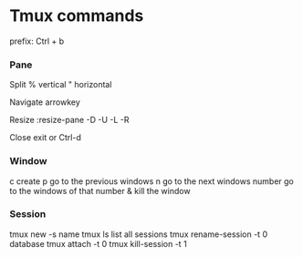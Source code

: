 # Tmux commands
prefix: Ctrl + b

### Pane 
Split
    % vertical
    " horizontal

Navigate
    arrowkey

Resize
    :resize-pane -D -U -L -R

Close 
    exit or Ctrl-d

### Window
  c create
  p go to the previous windows
  n go to the next windows
  number go to the windows of that number
  & kill the window

### Session
  tmux new -s name
  tmux ls  list all sessions
  tmux rename-session -t 0 database
  tmux attach -t 0
  tmux kill-session -t 1
